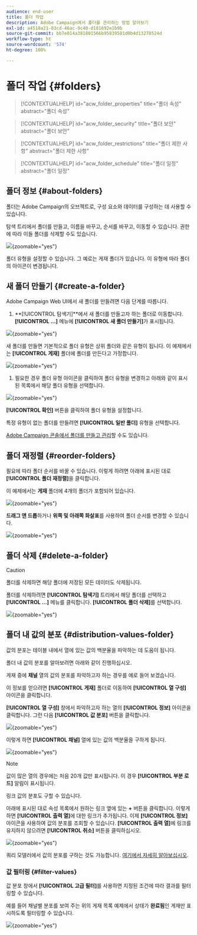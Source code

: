 ```yaml
---
audience: end-user
title: 폴더 작업
description: Adobe Campaign에서 폴더를 관리하는 방법 알아보기
exl-id: a4518a21-03cd-46ac-9c40-d181692e1b9b
source-git-commit: bb7e014a381801566b95839581d0b4d13278524d
workflow-type: ht
source-wordcount: '574'
ht-degree: 100%

---
```


# 폴더 작업 {#folders}

>[!CONTEXTUALHELP]
>id="acw_folder_properties"
>title="폴더 속성"
>abstract="폴더 속성"

>[!CONTEXTUALHELP]
>id="acw_folder_security"
>title="폴더 보안"
>abstract="폴더 보안"

>[!CONTEXTUALHELP]
>id="acw_folder_restrictions"
>title="폴더 제한 사항"
>abstract="폴더 제한 사항"

>[!CONTEXTUALHELP]
>id="acw_folder_schedule"
>title="폴더 일정"
>abstract="폴더 일정"

## 폴더 정보 {#about-folders}

폴더는 Adobe Campaign의 오브젝트로, 구성 요소와 데이터를 구성하는 데 사용할 수 있습니다.

탐색 트리에서 폴더를 만들고, 이름을 바꾸고, 순서를 바꾸고, 이동할 수 있습니다. 권한에 따라 이들 폴더를 삭제할 수도 있습니다.

![](assets/folders.png){zoomable="yes"}

폴더 유형을 설정할 수 있습니다. 그 예로는 게재 폴더가 있습니다.
이 유형에 따라 폴더의 아이콘이 변경됩니다.

## 새 폴더 만들기 {#create-a-folder}

Adobe Campaign Web UI에서 새 폴더를 만들려면 다음 단계를 따릅니다.

1. **[!UICONTROL 탐색기]**에서 새 폴더를 만들고자 하는 폴더로 이동합니다.
**[!UICONTROL ...]** 메뉴에 **[!UICONTROL 새 폴더 만들기]**&#x200B;가 표시됩니다.

![](assets/folder_create.png){zoomable="yes"}

새 폴더를 만들면 기본적으로 폴더 유형은 상위 폴더와 같은 유형이 됩니다. 이 예제에서는 **[!UICONTROL 게재]** 폴더에 폴더를 만든다고 가정합니다.

![](assets/folder_new.png){zoomable="yes"}

1. 필요한 경우 폴더 유형 아이콘을 클릭하여 폴더 유형을 변경하고 아래와 같이 표시된 목록에서 해당 폴더 유형을 선택합니다.

![](assets/folder_type.png){zoomable="yes"}

**[!UICONTROL 확인]** 버튼을 클릭하여 폴더 유형을 설정합니다.

특정 유형이 없는 폴더를 만들려면 **[!UICONTROL 일반 폴더]** 유형을 선택합니다.

[Adobe Campaign 콘솔에서 폴더를 만들고 관리](https://experienceleague.adobe.com/ko/docs/campaign/campaign-v8/config/configuration/folders-and-views)할 수도 있습니다.


## 폴더 재정렬 {#reorder-folders}

필요에 따라 폴더 순서를 바꿀 수 있습니다. 이렇게 하려면 아래에 표시된 대로 **[!UICONTROL 폴더 재정렬]**&#x200B;을 클릭합니다.

이 예제에서는 **게재** 폴더에 4개의 폴더가 포함되어 있습니다.

![](assets/folder-reorder.png){zoomable="yes"}

**드래그 앤 드롭**&#x200B;하거나 **위쪽 및 아래쪽 화살표**&#x200B;를 사용하여 폴더 순서를 변경할 수 있습니다.

![](assets/folder-draganddrop.png){zoomable="yes"}


## 폴더 삭제 {#delete-a-folder}

>[!CAUTION]
>
>폴더를 삭제하면 해당 폴더에 저장된 모든 데이터도 삭제됩니다.

폴더를 삭제하려면 **[!UICONTROL 탐색기]** 트리에서 해당 폴더를 선택하고 **[!UICONTROL ...]** 메뉴를 클릭합니다.
**[!UICONTROL 폴더 삭제]**&#x200B;를 선택합니다.

![](assets/folder_delete.png){zoomable="yes"}

## 폴더 내 값의 분포 {#distribution-values-folder}

값의 분포는 테이블 내에서 열에 있는 값의 백분율을 파악하는 데 도움이 됩니다.

폴더 내 값의 분포를 알아보려면 아래와 같이 진행하십시오.

게재 중에 **채널** 열의 값의 분포를 파악하고자 하는 경우를 예로 들어 보겠습니다.

이 정보를 얻으려면 **[!UICONTROL 게재]** 폴더로 이동하여 **[!UICONTROL 열 구성]** 아이콘을 클릭합니다.

**[!UICONTROL 열 구성]** 창에서 파악하고자 하는 열의 **[!UICONTROL 정보]** 아이콘을 클릭합니다. 그런 다음 **[!UICONTROL 값 분포]** 버튼을 클릭합니다.

![](assets/values_deliveries.png){zoomable="yes"}

이렇게 하면 **[!UICONTROL 채널]** 열에 있는 값의 백분율을 구하게 됩니다.

![](assets/values_percentage.png){zoomable="yes"}

>[!NOTE]
>
> 값이 많은 열의 경우에는 처음 20개 값만 표시됩니다. 이 경우 **[!UICONTROL 부분 로드]** 알림이 표시됩니다.

링크 값의 분포도 구할 수 있습니다.

아래에 표시된 대로 속성 목록에서 원하는 링크 옆에 있는 **+** 버튼을 클릭합니다. 이렇게 하면 **[!UICONTROL 출력 열]**&#x200B;에 대한 링크가 추가됩니다. 이제 **[!UICONTROL 정보]** 아이콘을 사용하여 값의 분포를 조회할 수 있습니다. **[!UICONTROL 출력 열]**&#x200B;에 링크를 유지하지 않으려면 **[!UICONTROL 취소]** 버튼을 클릭하십시오.

![](assets/values_link.png){zoomable="yes"}

쿼리 모델러에서 값의 분포를 구하는 것도 가능합니다. [여기에서 자세히 알아보십시오](../query/build-query.md#distribution-of-values-in-a-query).

### 값 필터링 {#filter-values}

값 분포 창에서 **[!UICONTROL 고급 필터]**&#x200B;를 사용하면 지정된 조건에 따라 결과를 필터링할 수 있습니다.

예를 들어 채널별 분포를 보여 주는 위의 게재 목록 예제에서 상태가 **완료됨**&#x200B;인 게재만 표시하도록 필터링할 수 있습니다.

![](assets/values_filter.png){zoomable="yes"}
